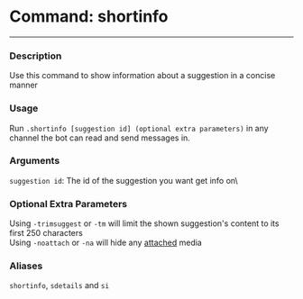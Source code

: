 # Command: shortinfo
---
### Description
Use this command to show information about a suggestion in a concise manner

### Usage
Run `.shortinfo [suggestion id] (optional extra parameters)` in any channel the bot can read and send messages in.

### Arguments
`suggestion id`: The id of the suggestion you want get info on\

### Optional Extra Parameters
Using `-trimsuggest` or `-tm` will limit the shown suggestion's content to its first 250 characters\
Using `-noattach` or `-na` will hide any [attached](/staff/mark.md) media

### Aliases
`shortinfo`, `sdetails` and `si`
